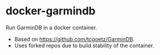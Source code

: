 # docker-garmindb

Run GarminDB in a docker container. 
* Based on https://github.com/tcgoetz/GarminDB. 
* Uses forked repos due to build stability of the container.

